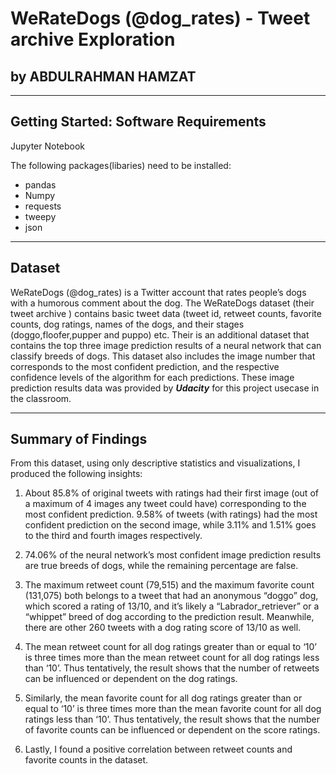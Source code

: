 # WeRateDogs (@dog_rates) - Tweet archive Exploration
## by ABDULRAHMAN HAMZAT

___
## Getting Started: Software Requirements
Jupyter Notebook

The following packages(libaries) need to be installed:
- pandas
- Numpy
- requests
- tweepy
- json
___
## Dataset
WeRateDogs (@dog_rates) is a Twitter account that rates people’s dogs with a humorous comment about the dog.
The WeRateDogs dataset (their tweet archive ) contains basic tweet data (tweet id, retweet counts, favorite counts, dog ratings, names of the dogs, and their stages (doggo,floofer,pupper and puppo) etc.
Their is an additional dataset that contains the top three image prediction results of a neural network that can classify breeds of dogs. This dataset also includes the image number that corresponds to the most confident prediction, and the respective confidence levels of the algorithm for each predictions. These image prediction results data was provided by ***Udacity*** for this project usecase in the classroom.

___
## Summary of Findings
From this dataset, using only descriptive statistics and visualizations, I produced the following insights:
1. About 85.8% of original tweets with ratings had their first image (out of a maximum of 4 images any tweet could have) corresponding to the most confident prediction. 9.58%  of tweets (with ratings) had the most confident  prediction on the second image, while 3.11% and  1.51% goes to the third and fourth images respectively.

2. 74.06% of the neural network’s most confident image prediction results are true breeds of dogs, while the remaining percentage are false.

3. The maximum retweet count (79,515) and the maximum favorite count (131,075) both belongs to a tweet that had an anonymous “doggo” dog, which scored a rating of 13/10, and it’s likely a “Labrador_retriever” or a “whippet” breed of dog according to the prediction result.
Meanwhile, there are other 260 tweets with a dog rating score of 13/10 as well.

4. The mean retweet count for all dog ratings greater than or equal to ‘10’ is three times more than the mean retweet count for all dog ratings less than ‘10’. Thus tentatively, the result shows that the number of retweets can be influenced or dependent on the dog ratings. 

5. Similarly, the mean favorite count for all dog ratings greater than or equal to ‘10’ is three times more than the mean favorite count for all dog ratings less than ‘10’. Thus tentatively, the result shows that the number of favorite counts can be influenced or dependent on the score ratings. 

6. Lastly, I found a positive correlation between retweet counts and favorite counts in the dataset.


